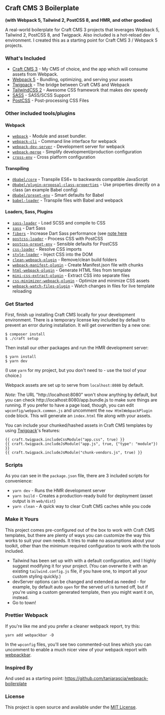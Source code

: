 ## Craft CMS 3 Boilerplate
**(with Webpack 5, Tailwind 2, PostCSS 8, and HMR, and other goodies)**

A real-world boilerplate for Craft CMS 3 projects that leverages Wepback 5, Tailwind 2, PostCSS 8, and Twigpack. Also included is a hot-reload dev environment. I created this as a starting point for Craft CMS 3 / Webpack 5 projects.

### What's Included

* [Craft CMS 3](https://github.com/craftcms/cms) - My CMS of choice, and the app which will consume assets from Webpack.
* [Webpack 5](https://webpack.js.org/blog/2020-10-10-webpack-5-release/) - Bundling, optimizing, and serving your assets
* [Twigpack](https://github.com/nystudio107/craft-twigpack) - The bridge between Craft CMS and Webpack
* [TailwindCSS 2](https://tailwindcss.com) - Awesome CSS framework that makes dev speedy
* [SASS](https://sass-lang.com/) - SASS/SCSS Support
* [PostCSS](https://postcss.org/) - Post-processing CSS Files

### Other included tools/plugins
#### Webpack
* [`webpack`](https://github.com/webpack/webpack) - Module and asset bundler.
* [`webpack-cli`](https://github.com/webpack/webpack-cli) - Command line interface for webpack
* [`webpack-dev-server`](https://github.com/webpack/webpack-dev-server) - Development server for webpack
* [`webpack-merge`](https://github.com/survivejs/webpack-merge) - Simplify development/production configuration
* [`cross-env`](https://github.com/kentcdodds/cross-env) - Cross platform configuration

#### Transpiling
* [`@babel/core`](https://www.npmjs.com/package/@babel/core) - Transpile ES6+ to backwards compatible JavaScript
* [`@babel/plugin-proposal-class-properties`](https://babeljs.io/docs/en/babel-plugin-proposal-class-properties) - Use properties directly on a class (an example Babel config)
* [`@babel/preset-env`](https://babeljs.io/docs/en/babel-preset-env) - Smart defaults for Babel
* [`babel-loader`](https://webpack.js.org/loaders/babel-loader/) - Transpile files with Babel and webpack

#### Loaders, Sass, Plugins
* [`sass-loader`](https://webpack.js.org/loaders/sass-loader/) - Load SCSS and compile to CSS
* [`sass`](https://github.com/sass/dart-sass) - Dart Sass
* [`fibers`](https://www.npmjs.com/package/fibers) - Increase Dart Sass performance (see [note here](https://github.com/sass/dart-sass/blob/master/README.md#javascript-api)
* [`postcss-loader`](https://webpack.js.org/loaders/postcss-loader/) - Process CSS with PostCSS
* [`postcss-preset-env`](https://www.npmjs.com/package/postcss-preset-env) - Sensible defaults for PostCSS
* [`css-loader`](https://webpack.js.org/loaders/css-loader/) - Resolve CSS imports
* [`style-loader`](https://webpack.js.org/loaders/style-loader/) - Inject CSS into the DOM
* [`clean-webpack-plugin`](https://github.com/johnagan/clean-webpack-plugin) - Remove/clean build folders
* [`webpack-manifest-plugin`](https://www.npmjs.com/package/webpack-manifest-plugin) - Create Manifest.json file with chunks
* [`html-webpack-plugin`](https://github.com/jantimon/html-webpack-plugin) - Generate HTML files from template
* [`mini-css-extract-plugin`](https://github.com/webpack-contrib/mini-css-extract-plugin) - Extract CSS into separate files
* [`css-minimizer-webpack-plugin`](https://webpack.js.org/plugins/css-minimizer-webpack-plugin/) - Optimize and minimize CSS assets
* [`webpack-watch-files-plugin`](https://github.com/Fridus/webpack-watch-files-plugin) - Watch changes in files for live template reloading

### Get Started

First, finish up installing Craft CMS locally for your development environment. There is a temporary license key included by default to prevent an error during installation. It will get overwritten by a new one:

```
$ composer install
$ ./craft setup
```

Then install our other packages and run the HMR development server:

```
$ yarn install
$ yarn dev
```
(I use `yarn` for my project, but you don't need to - use the tool of your choice.)

Webpack assets are set up to serve from `localhost:8080` by default.  

*Note:* The URL "http://localhost:8080" won't show anything by default, but you can check http://localhost:8080/app.bundle.js to make sure things are running.  If you prefer to have a page load, though, you can edit `wpconfig/webpack.common.js` and uncomment the `new HtmlWebpackPlugin` code block. This will generate an `index.html` file along with your assets.

You can include your chunked/hashed assets in Craft CMS templates by using [Twigpack](https://nystudio107.com/docs/twigpack/)'s features:

```
{{ craft.twigpack.includeCssModule("app.css", true) }}
{{ craft.twigpack.includeJsModule("app.js", true, {"type": "module"}) }}
{{ craft.twigpack.includeJsModule("chunk-vendors.js", true) }}
```

### Scripts

As you can see in the `package.json` file, there are 3 included scripts for convenience:

* `yarn dev` - Runs the HMR development server
* `yarn build` - Creates a production-ready build for deployment (asset output is in `web/dist`)
* `yarn clean` - A quick way to clear Craft CMS caches while you code


### Make it Yours

This project comes pre-configured out of the box to work with Craft CMS templates, but there are plenty of ways you can customize the way this works to suit your own needs.  It tries to make no assumptions about your toolkit, other than the minimum required configuration to work with the tools included.

- Tailwind has been set up with with a default configuration, and I highly suggest modifying it for your project. (You can overwrite it with an existing `tailwind.config.js` file, if you have one, to import all your custom styling quickly.)
- devServer options can be changed and extended as needed - for example, by default auto `open` for the served url is turned off, but if you're using a custom generated template, then you might want it on, instead.
- Go to town!

### Prettier Webpack

If you're like me and you prefer a cleaner webpack report, try this:

`yarn add webpackbar -D`

In the `wpconfig` files, you'll see two commented-out lines which you can uncomment to enable a much nicer view of your webpack report with [webpackbar](https://github.com/nuxt-contrib/webpackbar).

### Inspired By

And used as a starting point: https://github.com/taniarascia/webpack-boilerplate

### License

This project is open source and available under the [MIT License](https://github.com/taniarascia/webpack-boilerplate/blob/master/LICENSE).
